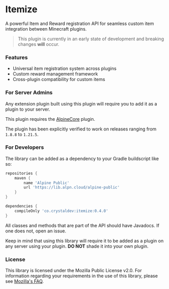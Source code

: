 # Itemize

A powerful Item and Reward registration API for seamless custom item integration between Minecraft plugins.

> This plugin is currently in an early state of development and breaking changes **will** occur.

### Features
- Universal item registration system across plugins
- Custom reward management framework
- Cross-plugin compatibility for custom items

### For Server Admins
Any extension plugin built using this plugin will require you to add it as a plugin to your server.

This plugin requires the [AlpineCore](https://github.com/alpine-network/alpine-core) plugin.

The plugin has been explicitly verified to work on releases ranging from `1.8.8` to `1.21.5`.

### For Developers
The library can be added as a dependency to your Gradle buildscript like so:

```groovy
repositories {
    maven {
        name 'Alpine Public'
        url 'https://lib.alpn.cloud/alpine-public'
    }
}

dependencies {
    compileOnly 'co.crystaldev:itemize:0.4.0'
}
```

All classes and methods that are part of the API should have Javadocs. If one does not, open an issue.

Keep in mind that using this library will require it to be added as a plugin on any server using your plugin. **DO NOT** shade it into your own plugin.

### License
This library is licensed under the Mozilla Public License v2.0. For information regarding your requirements in the use of this library, please see [Mozilla's FAQ](https://www.mozilla.org/en-US/MPL/2.0/FAQ/).